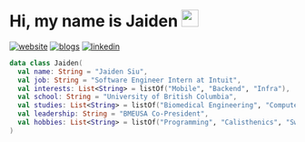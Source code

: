 <h1>Hi, my name is Jaiden <img src="https://media.giphy.com/media/hvRJCLFzcasrR4ia7z/giphy.gif" width="30px"></h1>

<div>
  <a href="https://jaidensiu.vercel.app"><img src="https://img.shields.io/badge/website-black?style=for-the-badge&logo=vercel&logoColor=white" alt="website"></a>
  <a href="https://jaidensiu.vercel.app/blogs"><img src="https://img.shields.io/badge/blogs-black?style=for-the-badge&logo=vercel&logoColor=white" alt="blogs"></a>
  <a href="https://www.linkedin.com/in/jaidensiu"><img src="https://img.shields.io/badge/linkedin-black?style=for-the-badge&logo=linkedin&logoColor=white" alt="linkedin"></a>
</div>

```kotlin
data class Jaiden(
  val name: String = "Jaiden Siu",
  val job: String = "Software Engineer Intern at Intuit",
  val interests: List<String> = listOf("Mobile", "Backend", "Infra"),
  val school: String = "University of British Columbia",
  val studies: List<String> = listOf("Biomedical Engineering", "Computer Science"),
  val leadership: String = "BMEUSA Co-President",
  val hobbies: List<String> = listOf("Programming", "Calisthenics", "Swimming", "Piano")
)
```
